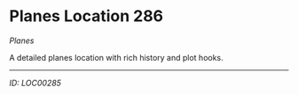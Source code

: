 # Planes Location 286

*Planes*

A detailed planes location with rich history and plot hooks.

---
*ID: LOC00285*